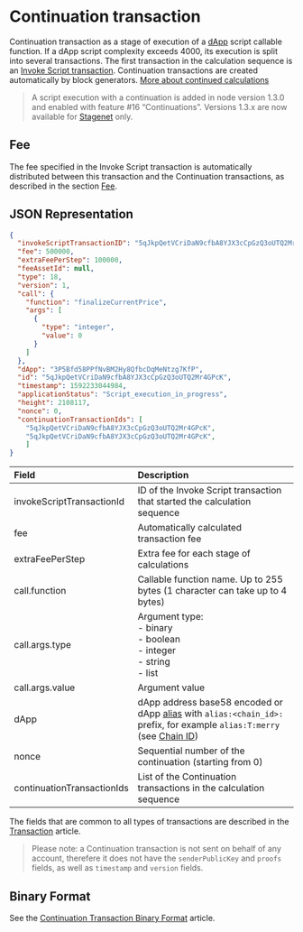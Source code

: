 # Continuation transaction

Continuation transaction as a stage of execution of a [dApp](/ru/blockchain/account/dapp) script callable function. If a dApp script complexity exceeds 4000, its execution is split into several transactions. The first transaction in the calculation sequence is an [Invoke Script transaction](/en/blockchain/transaction-type/invoke-script-transaction). Continuation transactions are created automatically by block generators. [More about continued calculations](/en/ride/advanced/continuation)

> A script execution with a continuation is added in node version 1.3.0 and enabled with feature #16 “Continuations”. Versions 1.3.x are now available for [Stagenet](/en/blockchain/blockchain-network/) only.

## Fee

The fee specified in the Invoke Script transaction is automatically distributed between this transaction and the Continuation transactions, as described in the section [Fee](/en/ride/advanced/continuation#fee).

## JSON Representation

```json
{
  "invokeScriptTransactionID": "5qJkpQetVCriDaN9cfbA8YJX3cCpGzQ3oUTQ2Mr4GPcK",
  "fee": 500000,
  "extraFeePerStep": 100000,
  "feeAssetId": null,
  "type": 18,
  "version": 1,
  "call": {
    "function": "finalizeCurrentPrice",
    "args": [
      {
        "type": "integer",
        "value": 0
      }
    ]
  },
  "dApp": "3P5Bfd58PPfNvBM2Hy8QfbcDqMeNtzg7KfP",
  "id": "5qJkpQetVCriDaN9cfbA8YJX3cCpGzQ3oUTQ2Mr4GPcK",
  "timestamp": 1592233044984,
  "applicationStatus": "Script_execution_in_progress",
  "height": 2108117,
  "nonce": 0,
  "сontinuationTransactionIds": [
    "5qJkpQetVCriDaN9cfbA8YJX3cCpGzQ3oUTQ2Mr4GPcK",
    "5qJkpQetVCriDaN9cfbA8YJX3cCpGzQ3oUTQ2Mr4GPcK",
    ]
}
```


| Field | Description |
| :--- | :--- |
| invokeScriptTransactionId | ID of the Invoke Script transaction that started the calculation sequence |
| fee | Automatically calculated transaction fee |
| extraFeePerStep |  Extra fee for each stage of calculations |
| call.function | Callable function name. Up to 255 bytes (1 character can take up to 4 bytes) |
| call.args.type | Argument type:<br>- binary<br>- boolean<br>- integer<br>- string<br>- list |
| call.args.value | Argument value |
| dApp | dApp address base58 encoded or dApp [alias](/en/blockchain/account/alias) with `alias:<chain_id>:` prefix, for example `alias:T:merry` (see [Chain ID](/en/blockchain/blockchain-network/#chain-id)) |
| nonce |  Sequential number of the continuation (starting from 0) |
| сontinuationTransactionIds | List of the Continuation transactions in the calculation sequence |

The fields that are common to all types of transactions are described in the [Transaction](/en/blockchain/transaction/#json-representation) article.

> Please note: a Continuation transaction is not sent on behalf of any account, therefere it does not have the `senderPublicKey` and `proofs` fields, as well as `timestamp` and `version` fields.

## Binary Format

See the [Continuation Transaction Binary Format](/en/blockchain/binary-format/transaction-binary-format/continuation-transaction-binary-format) article.
